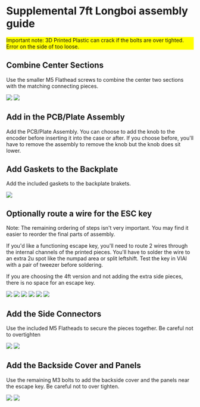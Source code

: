 # Supplemental 7ft Longboi assembly guide

<div style="background-color: yellow">Important note: 3D Printed Plastic can crack if the bolts are over tighted. Error on the side of too loose.</div>

## Combine Center Sections

Use the smaller M5 Flathead screws to combine the center two sections with the matching connecting pieces.

![](/assets/longboi/PXL_20240702_003111843.jpg)
![](/assets/longboi/PXL_20240702_003118083.jpg)

## Add in the PCB/Plate Assembly

Add the PCB/Plate Assembly. You can choose to add the knob to the encoder before inserting it into the case or after. If you choose before, you'll have to remove the assembly to remove the knob but the knob does sit lower.

## Add Gaskets to the Backplate

Add the included gaskets to the backplate brakets. 

![](/assets/longboi/PXL_20240620_152923307.jpg)

## Optionally route a wire for the ESC key

Note: The remaining ordering of steps isn't very important. You may find it easier to reorder the final parts of assembly.

If you'd like a functioning escape key, you'll need to route 2 wires through the internal channels of the printed pieces. You'll have to solder the wire to an extra 2u spot like the numpad area or split leftshift. Test the key in VIAl with a pair of tweezer before soldering.

If you are choosing the 4ft version and not adding the extra side pieces, there is no space for an escape key.

![](/assets/longboi/PXL_20240620_152140653.jpg)
![](/assets/longboi/PXL_20240620_152311468.jpg)
![](/assets/longboi/PXL_20240620_152334885.jpg)
![](/assets/longboi/PXL_20240620_152549469.jpg)
![](/assets/longboi/PXL_20240620_152600901.jpg)
![](/assets/longboi/PXL_20240620_152431252.jpg)

## Add the Side Connectors

Use the included M5 Flatheads to secure the pieces together. Be careful not to overtighten

![](/assets/longboi/PXL_20240620_152830868.jpg)
![](/assets/longboi/PXL_20240620_152825893.jpg)

## Add the Backside Cover and Panels

Use the remaining M3 bolts to add the backside cover and the panels near the escape key. Be careful not to over tighten.

![](/assets/longboi/PXL_20240620_152431252.jpg)
![](/assets/longboi/PXL_20240620_151843927.jpg)






